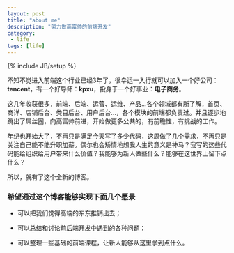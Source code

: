 ```yaml
---
layout: post
title: "about me"
description: "努力做高富帅的前端开发"
category:
 - life
tags: [life]
---
```

{% include JB/setup %}


不知不觉进入前端这个行业已经3年了，很幸运一入行就可以加入一个好公司：**tencent**，有一个好导师：**kpxu**，投身于一个好事业：**电子商务**。

这几年收获很多，前端、后端、运营、运维、产品...各个领域都有所了解，首页、商详、店铺后台、类目后台、用户后台...，各个模块的前端都负责过。并且逐步地跳出了屌丝圈，向高富帅前进，开始做更多公共的，有前瞻性，有挑战的工作。

年纪也开始大了，不再只是满足今天写了多少代码，这周做了几个需求，不再只是关注自己能不能升职加薪。偶尔也会矫情地想我人生的意义是神马？我写的这些代码能给组织给用户带来什么价值？我能够为新人做些什么？能够在这世界上留下点什么？

所以，就有了这个全新的博客。

### 希望通过这个博客能够实现下面几个愿景 ###

- 可以把我们觉得高端的东东推销出去；

- 可以总结和讨论前后端开发中遇到的各种问题；

- 可以整理一些基础的前端课程，让新人能够从这里学到点什么。



